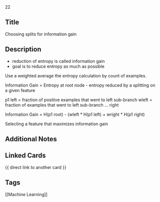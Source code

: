 22

## Title
Choosing splits for information gain

## Description
- reduction of entropy is called information gain
- goal is to reduce entropy as much as possible

Use a weighted average the entropy calculation by count of examples.

Information Gain = Entropy at root node - entropy reduced by a splitting on a given feature

p1 left = fraction of positive examples that went to left sub-branch
wleft = fraction of examples that went to left sub-branch
... right

Information Gain =
  H(p1 root) - (wleft * H(p1 left) + wright * H(p1 right)

Selecting a feature that maximizes information gain

## Additional Notes


## Linked Cards
{{ direct link to another card }}

## Tags
[[Machine Learning]] 

